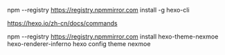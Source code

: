 npm --registry https://registry.npmmirror.com install -g hexo-cli 

https://hexo.io/zh-cn/docs/commands

npm --registry https://registry.npmmirror.com  install hexo-theme-nexmoe hexo-renderer-inferno
hexo config theme nexmoe